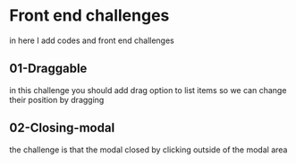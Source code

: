 # Front end challenges 
in here I add codes and front end challenges 

## 01-Draggable 
in this challenge you should add drag option to list items so we can change their position by dragging 


## 02-Closing-modal
the challenge is that the modal closed by clicking outside of the modal area